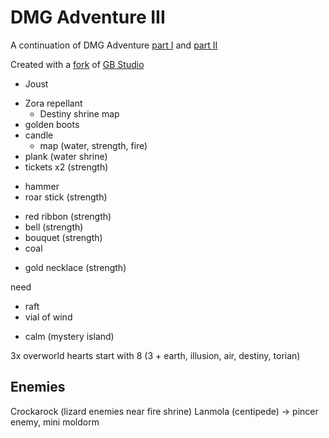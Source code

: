 # DMG Adventure III
A continuation of DMG Adventure [part I](https://github.com/john-lay/dmg-adventure) and [part II](https://github.com/john-lay/dmg-adventure-ii)

Created with a [fork](https://github.com/john-lay/gb-studio) of [GB Studio](https://www.gbstudio.dev/)


- Joust
+ Zora repellant
    + Destiny shrine map
+ golden boots
+ candle
    + map (water, strength, fire)
+ plank (water shrine)
+ tickets x2 (strength)
- hammer
- roar stick (strength)
+ red ribbon (strength)
+ bell (strength)
+ bouquet (strength)
+ coal
- gold necklace (strength)

need
+ raft
+ vial of wind
- calm (mystery island)

3x overworld hearts
start with 8 (3 + earth, illusion, air, destiny, torian)


## Enemies
Crockarock (lizard enemies near fire shrine) 
Lanmola (centipede) -> pincer enemy, mini moldorm
